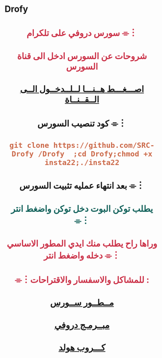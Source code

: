 
# Drofy 

# <p align="center" style="color:#cb3349" >سورس دروفي على تلكرام ⌯︙

# <p align="center" style="color:#cb3349" > شروحات عن السورس ادخل الى قناة السورس

# <p align="center" style="color:#cb3349" > [اصـــغـــط هــنـــا لــلــدخــول الــى الــقــنــاة](https://t.me/YlSll) <br>

# <p align="center"> كود تنصيب السورس ⌯︙

 # <p align="center" style="color:#cb6949" > ``git clone https://github.com/SRC-Drofy /Drofy  ;cd Drofy;chmod +x insta22;./insta22``

# <p align="center"> بعد انتهاء عمليه تثبيت السورس ⌯︙

# <p align="center" style="color: #14635c;" >يطلب توكن البوت دخل توكن واضغط انتر ⌯︙

 

# <p align="center" style="color:#cb3349" > وراها راح يطلب منك ايدي المطور الاساسي دخله واضغط انتر ⌯︙

# <p align="center" style="color:#cb3349" > ⌯︙للمشاكل والاسفسار والاقتراحات :

  

# <p align="center" style="color:#cb3349" > [مــطــور ســورس](https://telegram.me/YlNll) <br>
 
 
 
# <p align="center" style="color:#cb3349" > [مبــرمـج دروفي](https://telegram.me/YlNll) <br>

  

  

# <p align="center" style="color:#cb3349" > [كـــروب  هولد](https://t.me/+MexWCKn-JJQ5NzAy) <br>
